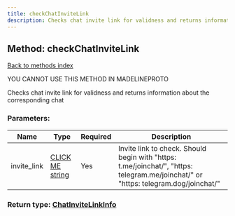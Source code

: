 ```yaml
---
title: checkChatInviteLink
description: Checks chat invite link for validness and returns information about the corresponding chat
---
```

## Method: checkChatInviteLink  
[Back to methods index](index.md)


YOU CANNOT USE THIS METHOD IN MADELINEPROTO


Checks chat invite link for validness and returns information about the corresponding chat

### Parameters:

| Name     |    Type       | Required | Description |
|----------|---------------|----------|-------------|
|invite\_link|[CLICK ME string](../types/string.md) | Yes|Invite link to check. Should begin with "https: t.me/joinchat/", "https: telegram.me/joinchat/" or "https: telegram.dog/joinchat/"|


### Return type: [ChatInviteLinkInfo](../types/ChatInviteLinkInfo.md)

